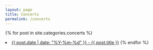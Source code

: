 ```yaml
---
layout: page
title: Concerts
permalink: /concerts
---
```



{% for post in site.categories.concerts %}
<li> <a href="{{ post.url | prepend: site.baseurl }}"> {{ post.date | date: "%Y-%m-%d" }} - {{ post.title }}</a>
{% endfor %}
